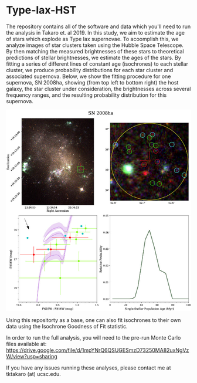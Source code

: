 # Type-Iax-HST
The repository contains all of the software and data which you'll need to run the analysis in Takaro et. al 2019. In this study, we aim to estimate the age of stars which explode as Type Iax supernovae. To acoomplish this, we analyze images of star clusters taken using the Hubble Space Telescope. By then matching the measured brightnesses of these stars to theoretical predictions of stellar brightnesses, we estimate the ages of the stars. By fitting a series of different lines of constant age (isochrones) to each stellar cluster, we produce probability distributions for each star cluster and associated supernova. Below, we show the fitting procedure for one supernova, SN 2008ha, showing (from top left to bottom right) the host galaxy, the star cluster under consideration, the brightnesses across several frequency ranges, and the resulting probability distribution for this supernova.

![plot](2008ha_Fig_Crop1024_1.jpg)

Using this repositorty as a base, one can also fit isochrones to their own data using the Isochrone Goodness of Fit statistic.

In order to run the full analysis, you will need to the pre-run Monte Carlo files available at: https://drive.google.com/file/d/1mpYNrQ6QSUGESmzD73250MA82uxNgVzW/view?usp=sharing

If you have any issues running these analyses, please contact me at tktakaro (at) ucsc.edu.

